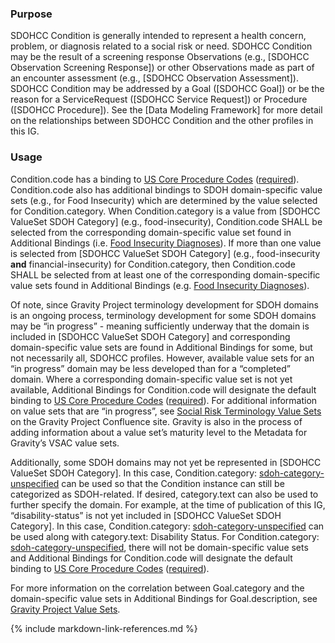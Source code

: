 ### Purpose

SDOHCC Condition is generally intended to represent a health concern, problem, or diagnosis related to a social risk or need. SDOHCC Condition may be the result of a screening response Observations (e.g., [SDOHCC Observation Screening Response]) or other Observations made as part of an encounter assessment (e.g., [SDOHCC Observation Assessment]). SDOHCC Condition may be addressed by a Goal ([SDOHCC Goal]) or be the reason for a ServiceRequest ([SDOHCC Service Request]) or Procedure ([SDOHCC Procedure]). See the [Data Modeling Framework] for more detail on the relationships between SDOHCC Condition and the other profiles in this IG.

### Usage

Condition.code has a binding to [US Core Procedure Codes](http://hl7.org/fhir/us/core/STU3.1.1/ValueSet-us-core-procedure-code.html) ([required](http://hl7.org/fhir/R4/terminologies.html#required)). Condition.code also has additional bindings to SDOH domain-specific value sets (e.g., for Food Insecurity) which are determined by the value selected for Condition.category. When Condition.category is a value from [SDOHCC ValueSet SDOH Category] (e.g., food-insecurity), Condition.code SHALL be selected from the corresponding domain-specific value set found in Additional Bindings (i.e. [Food Insecurity Diagnoses](https://vsac.nlm.nih.gov/valueset/2.16.840.1.113762.1.4.1247.17/expansion)). If more than one value is selected from [SDOHCC ValueSet SDOH Category] (e.g., food-insecurity **and** financial-insecurity) for Condition.category, then Condition.code SHALL be selected from at least one of the corresponding domain-specific value sets found in Additional Bindings (e.g. [Food Insecurity Diagnoses](https://vsac.nlm.nih.gov/valueset/2.16.840.1.113762.1.4.1247.17/expansion)).

Of note, since Gravity Project terminology development for SDOH domains is an ongoing process, terminology development for some SDOH domains may be “in progress” - meaning sufficiently underway that the domain is included in [SDOHCC ValueSet SDOH Category] and corresponding domain-specific value sets are found in Additional Bindings for some, but not necessarily all, SDOHCC profiles. However, available value sets for an “in progress” domain may be less developed than for a “completed” domain. Where a corresponding domain-specific value set is not yet available, Additional Bindings for Condition.code will designate the default binding to [US Core Procedure Codes](http://hl7.org/fhir/us/core/STU3.1.1/ValueSet-us-core-procedure-code.html) ([required](http://hl7.org/fhir/R4/terminologies.html#required)). For additional information on value sets that are “in progress”, see [Social Risk Terminology Value Sets](https://confluence.hl7.org/display/GRAV/Social+Risk+Terminology+Value+Sets) on the Gravity Project Confluence site. Gravity is also in the process of adding information about a value set’s maturity level to the Metadata for Gravity’s VSAC value sets.

Additionally, some SDOH domains may not yet be represented in [SDOHCC ValueSet SDOH Category]. In this case, Condition.category: [sdoh-category-unspecified](CodeSystem-SDOHCC-CodeSystemTemporaryCodes.html#SDOHCC-CodeSystemTemporaryCodes-sdoh-category-unspecified) can be used so that the Condition instance can still be categorized as SDOH-related. If desired, category.text can also be used to further specify the domain. For example, at the time of publication of this IG, “disability-status” is not yet included in [SDOHCC ValueSet SDOH Category]. In this case, Condition.category: [sdoh-category-unspecified](CodeSystem-SDOHCC-CodeSystemTemporaryCodes.html#SDOHCC-CodeSystemTemporaryCodes-sdoh-category-unspecified) can be used along with category.text: Disability Status. For Condition.category: [sdoh-category-unspecified](CodeSystem-SDOHCC-CodeSystemTemporaryCodes.html#SDOHCC-CodeSystemTemporaryCodes-sdoh-category-unspecified), there will not be domain-specific value sets and Additional Bindings for Condition.code will designate the default binding to [US Core Procedure Codes](http://hl7.org/fhir/us/core/STU3.1.1/ValueSet-us-core-procedure-code.html) ([required](http://hl7.org/fhir/R4/terminologies.html#required)).

For more information on the correlation between Goal.category and the domain-specific value sets in Additional Bindings for Goal.description, see [Gravity Project Value Sets](gravity_terminology.html#gravity-value-sets).


<!--Rather than offer a separate Condition profile for each SDOH category (also called domain – e.g., food insecurity, transportation insecurity), this profile can support any SDOH category. For Condition.code, the minimum value set bindings are specified in the profile. Additionally, based on the code selected for the optional Condition.category slice, the Table below provides the Gravity-vetted, preferred value sets for Condition.code. Where a preferred value set contains a code to describe a needed concept, servers SHOULD use that code.

The preferred value sets in the Table are hosted in the [NIH Value Set Authority Center (VSAC)][VSAC]. [Social Determinants of Health Conditions Value Set](https://vsac.nlm.nih.gov/valueset/2.16.840.1.113762.1.4.1196.788/expansion) in VSAC is a grouper value set containing all members of the VSAC Value Sets below. The Gravity Project plans to continue to work with the HL7 Vocabulary WG to determine how best to represent and validate these preferred, category-specific value sets.




| [`Condition.category`](ValueSet-SDOHCC-ValueSetSDOHCategory.html) | Domain | `Condition.code` ValueSet | ValueSet OID | -->
<!--| ------ | -------------------- | ------------------------- | ------------ |-->
<!--| educational-attainment  | Educational Attainment | [VSAC -  Less than high school education Diagnoses ]( https://vsac.nlm.nih.gov/valueset/2.16.840.1.113762.1.4.1247.103/expansion/Latest ) | 2.16.840.1.113762.1.4.1247.103|-->
<!--| elder-abuse  | Elder Abuse | [VSAC -  Elder Abuse Diagnoses ]( https://vsac.nlm.nih.gov/valueset/2.16.840.1.113762.1.4.1247.63/expansion/Latest ) | 2.16.840.1.113762.1.4.1247.63|-->
<!--| employment-status  | Employment Status | [VSAC - Unemployment Diagnoses ]( https://vsac.nlm.nih.gov/valueset/2.16.840.1.113762.1.4.1247.42/expansion/Latest ) | 2.16.840.1.113762.1.4.1247.42|-->
<!--| financial-insecurity  | Financial Insecurity | [VSAC -  Financial Insecurity Diagnoses ]( https://vsac.nlm.nih.gov/valueset/2.16.840.1.113762.1.4.1247.108/expansion/Latest ) | 2.16.840.1.113762.1.4.1247.108|-->
<!--| food-insecurity  | Food Insecurity | [VSAC -  Food Insecurity Diagnoses ]( https://vsac.nlm.nih.gov/valueset/2.16.840.1.113762.1.4.1247.17/expansion/Latest ) | 2.16.840.1.113762.1.4.1247.17|-->
<!--| health-insurance-coverage-status  | Health Insurance Coverage Status | [VSAC -  Health Insurance Coverage Status Diagnoses ]( https://vsac.nlm.nih.gov/valueset/2.16.840.1.113762.1.4.1247.148/expansion/Latest ) | 2.16.840.1.113762.1.4.1247.148|-->
<!--| health-literacy  | Health Literacy | [VSAC -  Health Literacy Diagnoses ]( https://vsac.nlm.nih.gov/valueset/2.16.840.1.113762.1.4.1247.116/expansion/Latest ) | 2.16.840.1.113762.1.4.1247.116|-->
<!--| homelessness  | Homelessness | [VSAC -  Homelessness Diagnoses ]( https://vsac.nlm.nih.gov/valueset/2.16.840.1.113762.1.4.1247.18/expansion/Latest ) | 2.16.840.1.113762.1.4.1247.18|-->
<!--| housing-instability  | Housing Instability | [VSAC -  Housing Instability Diagnoses ]( https://vsac.nlm.nih.gov/valueset/2.16.840.1.113762.1.4.1247.24/expansion/Latest ) | 2.16.840.1.113762.1.4.1247.24|-->
<!--| inadequate-housing  | Inadequate Housing | [VSAC -  Inadequate Housing Diagnoses ]( https://vsac.nlm.nih.gov/valueset/2.16.840.1.113762.1.4.1247.48/expansion/Latest ) | 2.16.840.1.113762.1.4.1247.48|-->
<!--| intimate-partner-violence  | Intimate Partner Violence | [VSAC -  Intimate Partner Violence Diagnoses ]( https://vsac.nlm.nih.gov/valueset/2.16.840.1.113762.1.4.1247.84/expansion/Latest ) | 2.16.840.1.113762.1.4.1247.84|-->
<!--| material-hardship  | Material Hardship | [VSAC -  Material Hardship Diagnoses ]( https://vsac.nlm.nih.gov/valueset/2.16.840.1.113762.1.4.1247.35/expansion/Latest ) | 2.16.840.1.113762.1.4.1247.35|-->
<!--| medical-cost-burden  | Medical Cost Burden | [VSAC -  Medical Cost Burden Diagnoses ]( https://vsac.nlm.nih.gov/valueset/2.16.840.1.113762.1.4.1247.153/expansion/Latest ) | 2.16.840.1.113762.1.4.1247.153|-->
<!--| social-connection  | Social Connection | [VSAC -  Social Connection Diagnoses ]( https://vsac.nlm.nih.gov/valueset/2.16.840.1.113762.1.4.1247.81/expansion/Latest ) | 2.16.840.1.113762.1.4.1247.81|-->
<!--| stress  | Stress | [VSAC -  Stress Diagnoses ]( https://vsac.nlm.nih.gov/valueset/2.16.840.1.113762.1.4.1247.75/expansion/Latest ) | 2.16.840.1.113762.1.4.1247.75|-->
<!--| transportation-insecurity  | Transportation Insecurity | [VSAC -  Transportation Insecurity Diagnoses ]( https://vsac.nlm.nih.gov/valueset/2.16.840.1.113762.1.4.1247.26/expansion/Latest ) | 2.16.840.1.113762.1.4.1247.26|-->
<!--| veteran-status  | Veteran Status | [VSAC -  Veteran Status Diagnoses ]( https://vsac.nlm.nih.gov/valueset/2.16.840.1.113762.1.4.1247.78/expansion/Latest ) | 2.16.840.1.113762.1.4.1247.78|-->
<!--| digital-literacy	| Digital Literacy | [VSAC - Digital Literacy Diagnoses ]( https://vsac.nlm.nih.gov/valueset/2.16.840.1.113762.1.4.1247.224/expansion/Latest ) | 2.16.840.1.113762.1.4.1247.224|-->
<!--| digital-access  | Digital Access | [VSAC -  Digital Access Diagnoses ]( https://vsac.nlm.nih.gov/valueset/2.16.840.1.113762.1.4.1247.231/expansion/Latest ) | 2.16.840.1.113762.1.4.1247.231|-->
<!--| sdoh-category-unspecified<br><br>**Note:** Use “sdoh-category-unspecified” for SDOH domains that are not specified in the [SDOHCC Category value set](ValueSet-SDOHCC-ValueSetSDOHCategory.html).<br><br>If desired, “Condition.category (SDOH): sdoh-category-unspecified” can be further specified with a domain not yet included in the [SDOHCC Category value set](ValueSet-SDOHCC-ValueSetSDOHCategory.html) by using category.text. | SDOH Category Unspecified | **Note:** For new SDOH domains, any Gravity value sets that are available in VSAC but not yet included in the IG can be found on the [Social Risk Terminology Value Sets](https://confluence.hl7.org/display/GRAV/Social+Risk+Terminology+Value+Sets) page on Confluence.|-->
<!--{:.grid}-->



{% include markdown-link-references.md %}